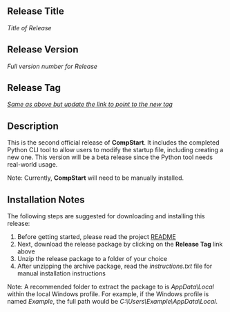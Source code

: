 ## Release Title

_Title of Release_

## Release Version

_Full version number for Release_

## Release Tag

[_Same as above but update the link to point to the new tag_]()

## Description

This is the second official release of **CompStart**. It includes the completed Python CLI tool to allow users to modify the startup file, including creating a new one. This version will be a beta release since the Python tool needs real-world usage.

Note: Currently, **CompStart** will need to be manually installed.

## Installation Notes

The following steps are suggested for downloading and installing this release:

1. Before getting started, please read the project [README](https://github.com/dEhiN/CompStart)
2. Next, download the release package by clicking on the **Release Tag** link above
3. Unzip the release package to a folder of your choice
4. After unzipping the archive package, read the _instructions.txt_ file for manual installation instructions

Note: A recommended folder to extract the package to is _AppData\\Local_ within the local Windows profile. For example, if the Windows profile is named _Example_, the full path would be _C:\\Users\\Example\\AppData\\Local_.
